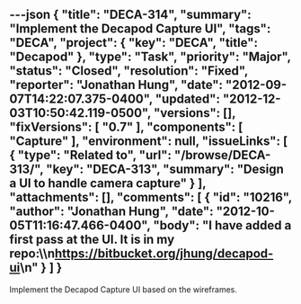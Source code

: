 ---json
{
  "title": "DECA-314",
  "summary": "Implement the Decapod Capture UI",
  "tags": "DECA",
  "project": {
    "key": "DECA",
    "title": "Decapod"
  },
  "type": "Task",
  "priority": "Major",
  "status": "Closed",
  "resolution": "Fixed",
  "reporter": "Jonathan Hung",
  "date": "2012-09-07T14:22:07.375-0400",
  "updated": "2012-12-03T10:50:42.119-0500",
  "versions": [],
  "fixVersions": [
    "0.7"
  ],
  "components": [
    "Capture"
  ],
  "environment": null,
  "issueLinks": [
    {
      "type": "Related to",
      "url": "/browse/DECA-313/",
      "key": "DECA-313",
      "summary": "Design a UI to handle camera capture"
    }
  ],
  "attachments": [],
  "comments": [
    {
      "id": "10216",
      "author": "Jonathan Hung",
      "date": "2012-10-05T11:16:47.466-0400",
      "body": "I have added a first pass at the UI. It is in my repo:\\\n<https://bitbucket.org/jhung/decapod-ui>\n"
    }
  ]
}
---
Implement the Decapod Capture UI based on the wireframes.

        